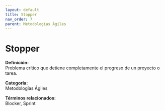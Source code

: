 ```yaml
---
layout: default
title: Stopper
nav_order: 7
parent: Metodologías Ágiles
---
```


# Stopper

**Definición:**  
Problema crítico que detiene completamente el progreso de un proyecto o tarea.

**Categoría:**  
Metodologías Ágiles  

  


**Términos relacionados:**  
Blocker, Sprint

